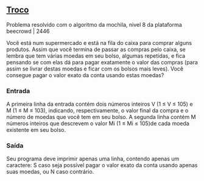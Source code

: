 ## [Troco](https://judge.beecrowd.com/pt/problems/view/2446)
Problema resolvido com o algoritmo da mochila, nivel 8 da plataforma beecrowd | 2446

Você está num supermercado e está na fila do caixa para comprar alguns produtos. Assim que você termina de passar as compras pelo caixa, se lembra que tem várias moedas em seu bolso, algumas repetidas, e fica pensando se com elas dá para pagar exatamente o valor das compras (para assim se livrar destas moedas e ficar com os bolsos mais leves). Você consegue pagar o valor exato da conta usando estas moedas?

### Entrada
A primeira linha da entrada contém dois números inteiros V (1 ≤ V ≤ 105) e M (1 ≤ M ≤ 103), indicando, respectivamente, o valor final da compra e o número de moedas que você tem em seu bolso. A segunda linha contém M números inteiros que descrevem o valor Mi (1 ≤ Mi ≤ 105)de cada moeda existente em seu bolso.

### Saída
Seu programa deve imprimir apenas uma linha, contendo apenas um caractere: S caso seja possível pagar o valor exato da conta usando apenas suas moedas, ou N caso contrário.